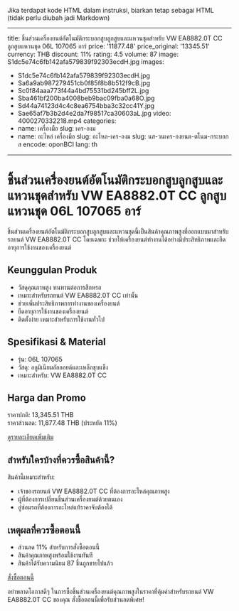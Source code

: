 Jika terdapat kode HTML dalam instruksi, biarkan tetap sebagai HTML (tidak perlu diubah jadi Markdown)

---
title: ชิ้นส่วนเครื่องยนต์อัตโนมัติกระบอกสูบลูกสูบและแหวนชุดสําหรับ VW EA8882.0T CC ลูกสูบแหวนชุด 06L 107065 อาร์
price: '11877.48'
price_original: '13345.51'
currency: THB
discount: 11%
rating: 4.5
volume: 87
image: S1dc5e74c6fb142afa579839f92303ecdH.jpg
images:
  - S1dc5e74c6fb142afa579839f92303ecdH.jpg
  - Sa6a9ab987279451cb0f85f8b8b512f9cB.jpg
  - Sc0f84aaa773f44a4bd75531bd245bff2L.jpg
  - Sba461bf200ba4008beb9bac09fba0a68O.jpg
  - Sd44a74123d4c4c8ea6754bba3c32cc41Y.jpg
  - Sae65af7b3b2d4e2da7f98517ca30603aL.jpg
video: 4000270332218.mp4
categories:
  - name: เครื่องมือ
    slug: เคร-องม
  - name: อะไหล่ เครื่องมือ
    slug: อะไหล-เคร-องม
slug: นส-วนเคร-องยนต-ตโนม-กระบอกส
encode: oponBCI
lang: th
---
<h1>ชิ้นส่วนเครื่องยนต์อัตโนมัติกระบอกสูบลูกสูบและแหวนชุดสําหรับ VW EA8882.0T CC ลูกสูบแหวนชุด 06L 107065 อาร์</h1>

<p>ชิ้นส่วนเครื่องยนต์อัตโนมัติกระบอกสูบลูกสูบและแหวนชุดนี้เป็นสินค้าคุณภาพสูงที่ออกแบบมาสําหรับรถยนต์ VW EA8882.0T CC โดยเฉพาะ ช่วยให้เครื่องยนต์ทํางานได้อย่างมีประสิทธิภาพและยืดอายุการใช้งานของเครื่องยนต์</p>

<h2>Keunggulan Produk</h2>
<ul>
  <li>วัสดุคุณภาพสูง ทนทานต่อการสึกหรอ</li>
  <li>เหมาะสําหรับรถยนต์ VW EA8882.0T CC เท่านั้น</li>
  <li>ช่วยเพิ่มประสิทธิภาพการทํางานของเครื่องยนต์</li>
  <li>ยืดอายุการใช้งานของเครื่องยนต์</li>
  <li>ติดตั้งง่าย เหมาะสําหรับการใช้งานทั่วไป</li>
</ul>

<h2>Spesifikasi & Material</h2>
<ul>
  <li>รุ่น: 06L 107065</li>
  <li>วัสดุ: อลูมิเนียมอัลลอยด์และเหล็กชุบแข็ง</li>
  <li>เหมาะสําหรับ: VW EA8882.0T CC</li>
</ul>

<h2>Harga dan Promo</h2>
<p>ราคาปกติ: 13,345.51 THB<br>
ราคาส่วนลด: 11,877.48 THB (ประหยัด 11%)</p>

<div class="flex justify-center my-2">
  <a href="https://buy.csgad.com/oponBCI" rel="nofollow sponsored" target="_blank" class="py-2 px-4 rounded-md text-white font-semibold bg-gradient-to-r from-[#f73c22] to-[#ff7b48]">ดูรายละเอียดเพิ่มเติม</a>
</div>

<h2>สำหรับใครบ้างที่ควรซื้อสินค้านี้?</h2>
<p>สินค้านี้เหมาะสำหรับ:</p>
<ul>
  <li>เจ้าของรถยนต์ VW EA8882.0T CC ที่ต้องการอะไหล่คุณภาพสูง</li>
  <li>ผู้ที่ต้องการเปลี่ยนชิ้นส่วนเครื่องยนต์ด้วยตนเอง</li>
  <li>อู่ซ่อมรถที่ต้องการอะไหล่แท้ราคาจับต้องได้</li>
</ul>

<h2>เหตุผลที่ควรซื้อตอนนี้</h2>
<ul>
  <li>ส่วนลด 11% สําหรับการสั่งซื้อตอนนี้</li>
  <li>สินค้าคุณภาพสูงพร้อมใช้งานทันที</li>
  <li>สินค้าได้รับความนิยม 87 ชิ้นถูกขายไปแล้ว</li>
</ul>

<div class="flex justify-center my-2">
  <a href="https://buy.csgad.com/oponBCI" rel="nofollow sponsored" target="_blank" class="py-2 px-4 rounded-md text-white font-semibold bg-gradient-to-r from-[#f73c22] to-[#ff7b48]">สั่งซื้อตอนนี้</a>
</div>

<p>อย่าพลาดโอกาสดีๆ ในการซื้อชิ้นส่วนเครื่องยนต์คุณภาพสูงในราคาที่คุ้มค่าสําหรับรถยนต์ VW EA8882.0T CC ของคุณ สั่งซื้อตอนนี้เพื่อรับส่วนลดพิเศษ!</p>